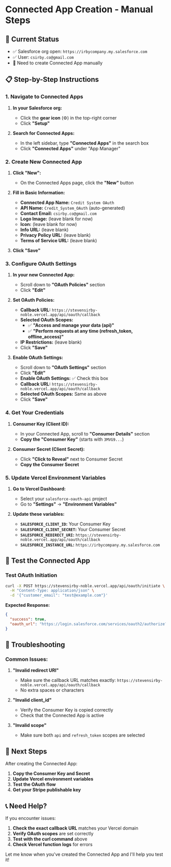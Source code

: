 # Connected App Creation - Manual Steps

## 🎯 Current Status
- ✅ Salesforce org open: `https://irbycompany.my.salesforce.com`
- ✅ User: `csirby.co@gmail.com`
- 🔄 Need to create Connected App manually

## 📋 Step-by-Step Instructions

### 1. Navigate to Connected Apps

1. **In your Salesforce org:**
   - Click the **gear icon** (⚙️) in the top-right corner
   - Click **"Setup"**

2. **Search for Connected Apps:**
   - In the left sidebar, type **"Connected Apps"** in the search box
   - Click **"Connected Apps"** under "App Manager"

### 2. Create New Connected App

1. **Click "New":**
   - On the Connected Apps page, click the **"New"** button

2. **Fill in Basic Information:**
   - **Connected App Name:** `Credit System OAuth`
   - **API Name:** `Credit_System_OAuth` (auto-generated)
   - **Contact Email:** `csirby.co@gmail.com`
   - **Logo Image:** (leave blank for now)
   - **Icon:** (leave blank for now)
   - **Info URL:** (leave blank)
   - **Privacy Policy URL:** (leave blank)
   - **Terms of Service URL:** (leave blank)

3. **Click "Save"**

### 3. Configure OAuth Settings

1. **In your new Connected App:**
   - Scroll down to **"OAuth Policies"** section
   - Click **"Edit"**

2. **Set OAuth Policies:**
   - **Callback URL:** `https://stevensirby-noble.vercel.app/api/oauth/callback`
   - **Selected OAuth Scopes:**
     - ✅ **"Access and manage your data (api)"**
     - ✅ **"Perform requests at any time (refresh_token, offline_access)"**
   - **IP Restrictions:** (leave blank)
   - Click **"Save"**

3. **Enable OAuth Settings:**
   - Scroll down to **"OAuth Settings"** section
   - Click **"Edit"**
   - **Enable OAuth Settings:** ✅ Check this box
   - **Callback URL:** `https://stevensirby-noble.vercel.app/api/oauth/callback`
   - **Selected OAuth Scopes:** Same as above
   - Click **"Save"**

### 4. Get Your Credentials

1. **Consumer Key (Client ID):**
   - In your Connected App, scroll to **"Consumer Details"** section
   - **Copy the "Consumer Key"** (starts with `3MVG9...`)

2. **Consumer Secret (Client Secret):**
   - Click **"Click to Reveal"** next to Consumer Secret
   - **Copy the Consumer Secret**

### 5. Update Vercel Environment Variables

1. **Go to Vercel Dashboard:**
   - Select your `salesforce-oauth-api` project
   - Go to **"Settings"** → **"Environment Variables"**

2. **Update these variables:**
   - **`SALESFORCE_CLIENT_ID`:** Your Consumer Key
   - **`SALESFORCE_CLIENT_SECRET`:** Your Consumer Secret
   - **`SALESFORCE_REDIRECT_URI`:** `https://stevensirby-noble.vercel.app/api/oauth/callback`
   - **`SALESFORCE_INSTANCE_URL`:** `https://irbycompany.my.salesforce.com`

## 🧪 Test the Connected App

### Test OAuth Initiation
```bash
curl -X POST https://stevensirby-noble.vercel.app/api/oauth/initiate \
  -H "Content-Type: application/json" \
  -d '{"customer_email": "test@example.com"}'
```

**Expected Response:**
```json
{
  "success": true,
  "oauth_url": "https://login.salesforce.com/services/oauth2/authorize?..."
}
```

## 🔧 Troubleshooting

### Common Issues:

1. **"Invalid redirect URI"**
   - Make sure the callback URL matches exactly: `https://stevensirby-noble.vercel.app/api/oauth/callback`
   - No extra spaces or characters

2. **"Invalid client_id"**
   - Verify the Consumer Key is copied correctly
   - Check that the Connected App is active

3. **"Invalid scope"**
   - Make sure both `api` and `refresh_token` scopes are selected

## 🎯 Next Steps

After creating the Connected App:
1. **Copy the Consumer Key and Secret**
2. **Update Vercel environment variables**
3. **Test the OAuth flow**
4. **Get your Stripe publishable key**

## 📞 Need Help?

If you encounter issues:
1. **Check the exact callback URL** matches your Vercel domain
2. **Verify OAuth scopes** are set correctly
3. **Test with the curl command** above
4. **Check Vercel function logs** for errors

Let me know when you've created the Connected App and I'll help you test it!
